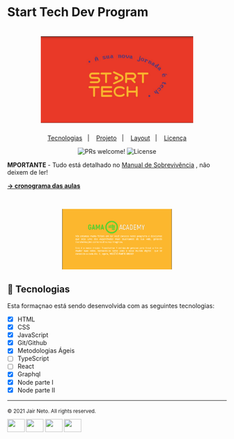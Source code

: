 # Start Tech Dev Program

<h1 align="center";>
  <img alt="coverr" title="coverr" src="Assets/startechCover.png" width="350px" />
</h1>

<p align="center">
  <a href="#-tecnologias">Tecnologias</a>&nbsp;&nbsp;&nbsp;|&nbsp;&nbsp;&nbsp;
  <a href="#-projeto">Projeto</a>&nbsp;&nbsp;&nbsp;|&nbsp;&nbsp;&nbsp;
  <a href="#-layout">Layout</a>&nbsp;&nbsp;&nbsp;|&nbsp;&nbsp;&nbsp;
  <a href="#memo-licença">Licença</a>
</p>

<p align="center">
 <img src="https://img.shields.io/static/v1?label=PRs&message=welcome&color=49AA26&labelColor=000000" alt="PRs welcome!" />

  <img alt="License" src="https://img.shields.io/static/v1?label=license&message=MIT&color=49AA26&labelColor=000000">
</p>

**MPORTANTE** - Tudo está detalhado no
<a href='https://drive.google.com/file/d/1NBwVlh_y3ab9QGsppd7qKYFopJAQyKjr/view
/' target='_blank'>Manual de Sobrevivência</a>
, não deixem de ler!

<a href='https://docs.google.com/spreadsheets/d/1L1xIIOu8jxizG-88Zu1vIBM2nzIyZLPyK8GEIUkDGyE/edit?usp=sharing/' target='_blank'>**-> cronograma das aulas**</a>

<br>

<p align="center">
  <img alt="gamaAcademy" src="Assets/gacover.png" width="50%">
</p>

## 🚀 Tecnologias

Esta formaçnao está sendo desenvolvida com as seguintes tecnologias:

- [x] HTML
- [x] CSS
- [x] JavaScript
- [x] Git/Github
- [x] Metodologias Ágeis
- [ ] TypeScript
- [ ] React
- [x] Graphql
- [x] Node parte I
- [x] Node parte II

---

 <footer>
      <small>© 2021 Jair Neto. All rights reserved.<a href="https://www.linkedin.com/in/jair-monteiro-2a4a55aa/"
      target="_blank"></a>
  
                            
  <p align="left" >
  
  <a href="https://twitter.com/JairMonteiro" target="blank"><img align="center" src="https://cdn.jsdelivr.net/npm/simple-icons@3.0.1/icons/twitter.svg" alt="" height="30" width="40" /></a>
  <a href="https://www.linkedin.com/in/jair-monteiro-2a4a55aa/" target="blank"><img align="center" src="https://cdn.jsdelivr.net/npm/simple-icons@3.0.1/icons/linkedin.svg" alt="" height="30" width="40" /></a>
  <a href="your link" target="blank"><img align="center" src="https://cdn.jsdelivr.net/npm/simple-icons@3.0.1/icons/instagram.svg" alt="" height="30" width="40" /></a>
  <a href="https://www.youtube.com/channel/UC9ciqwerp6HMTNrmMBy3PZw" target="blank"><img align="center" src="https://cdn.jsdelivr.net/npm/simple-icons@3.0.1/icons/youtube.svg" alt="" height="30" width="40" /></a>
  </p>
